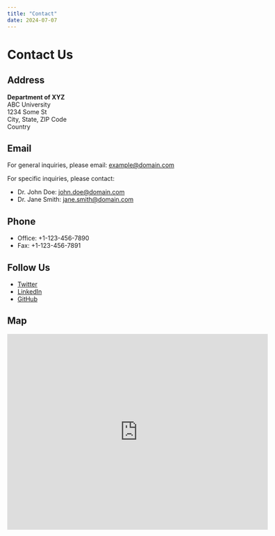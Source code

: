 ```yaml
---
title: "Contact"
date: 2024-07-07
---
```


# Contact Us

## Address

**Department of XYZ**  
ABC University  
1234 Some St  
City, State, ZIP Code  
Country

## Email

For general inquiries, please email: [example@domain.com](mailto:example@domain.com)

For specific inquiries, please contact:

- Dr. John Doe: [john.doe@domain.com](mailto:john.doe@domain.com)
- Dr. Jane Smith: [jane.smith@domain.com](mailto:jane.smith@domain.com)

## Phone

- Office: +1-123-456-7890
- Fax: +1-123-456-7891

## Follow Us

- [Twitter](https://twitter.com/yourprofile)
- [LinkedIn](https://linkedin.com/in/yourprofile)
- [GitHub](https://github.com/yourprofile)

## Map

<iframe src="https://www.google.com/maps/embed?pb=!1m18!1m12!1m3!1d243647.22330215316!2d-74.0059413!3d40.7127753!2m3!1f0!2f0!3f0!3m2!1i1024!2i768!4f13.1!3m3!1m2!1s0x89c259af180199d5%3A0x2d64815c9d9ec7cf!2sNew%20York%2C%20NY%2C%20USA!5e0!3m2!1sen!2s!4v1625250531871!5m2!1sen!2s" width="600" height="450" style="border:0;" allowfullscreen="" loading="lazy"></iframe>
